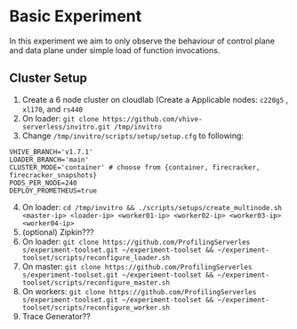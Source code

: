 # Basic Experiment
In this experiment we aim to only observe the behaviour of control plane and data plane under simple load of function invocations.

## Cluster Setup
1. Create a 6 node cluster on cloudlab (Create a Applicable nodes: `c220g5` , `xl170`, and `rs440`
2. On loader: `git clone https://github.com/vhive-serverless/invitro.git /tmp/invitro`
3. Change `/tmp/invitro/scripts/setup/setup.cfg` to following:
```
VHIVE_BRANCH='v1.7.1'
LOADER_BRANCH='main'
CLUSTER_MODE='container' # choose from {container, firecracker, firecracker_snapshots}
PODS_PER_NODE=240
DEPLOY_PROMETHEUS=true
```
4. On loader: `cd /tmp/invitro && ./scripts/setups/create_multinode.sh <master-ip> <loader-ip> <worker01-ip> <worker02-ip> <worker03-ip> <worker04-ip>`
5. (optional) Zipkin???
6. On loader: `git clone https://github.com/ProfilingServerles s/experiment-toolset.git ~/experiment-toolset && ~/experiment-toolset/scripts/reconfigure_loader.sh`
7. On master: `git clone https://github.com/ProfilingServerles s/experiment-toolset.git ~/experiment-toolset && ~/experiment-toolset/scripts/reconfigure_master.sh`
8. On workers: `git clone https://github.com/ProfilingServerles s/experiment-toolset.git ~/experiment-toolset && ~/experiment-toolset/scripts/reconfigure_worker.sh`
9. Trace Generator??
